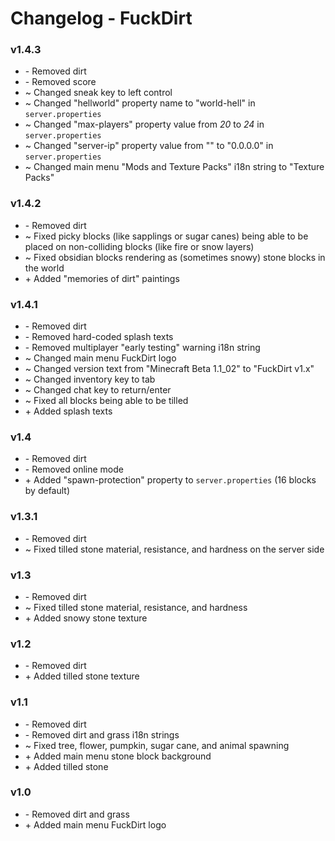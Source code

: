 # Changelog - FuckDirt

### v1.4.3
- \- Removed dirt
- \- Removed score
- \~ Changed sneak key to left control
- \~ Changed "hellworld" property name to "world-hell" in `server.properties`
- \~ Changed "max-players" property value from *20* to *24* in `server.properties`
- \~ Changed "server-ip" property value from "" to "0.0.0.0" in `server.properties`
- \~ Changed main menu "Mods and Texture Packs" i18n string to "Texture Packs"

### v1.4.2
- \- Removed dirt
- \~ Fixed picky blocks (like sapplings or sugar canes) being able to be placed on non-colliding blocks (like fire or snow layers)
- \~ Fixed obsidian blocks rendering as (sometimes snowy) stone blocks in the world
- \+ Added "memories of dirt" paintings

### v1.4.1
- \- Removed dirt
- \- Removed hard-coded splash texts
- \- Removed multiplayer "early testing" warning i18n string
- \~ Changed main menu FuckDirt logo
- \~ Changed version text from "Minecraft Beta 1.1_02" to "FuckDirt v1.x"
- \~ Changed inventory key to tab
- \~ Changed chat key to return/enter
- \~ Fixed all blocks being able to be tilled
- \+ Added splash texts

### v1.4
- \- Removed dirt
- \- Removed online mode
- \+ Added "spawn-protection" property to `server.properties` (16 blocks by default)

### v1.3.1
- \- Removed dirt
- \~ Fixed tilled stone material, resistance, and hardness on the server side

### v1.3
- \- Removed dirt
- \~ Fixed tilled stone material, resistance, and hardness
- \+ Added snowy stone texture

### v1.2
- \- Removed dirt
- \+ Added tilled stone texture

### v1.1
- \- Removed dirt
- \- Removed dirt and grass i18n strings
- \~ Fixed tree, flower, pumpkin, sugar cane, and animal spawning
- \+ Added main menu stone block background
- \+ Added tilled stone

### v1.0
- \- Removed dirt and grass
- \+ Added main menu FuckDirt logo
